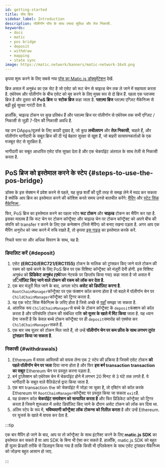 ```yaml
---
id: getting-started
title: पॉस ब्रिज
sidebar_label: Introduction
description: पॉलीगॉन पॉस के साथ ज़्यादा सुविधा और तेज निकासी.
keywords:
  - docs
  - matic
  - pos bridge
  - deposit
  - withdraw
  - mapping
  - state sync
image: https://matic.network/banners/matic-network-16x9.png
---
```


कृपया शुरू करने के लिए सबसे नया [पॉस का Matic.js डॉक्यूमेंटेशन](../matic-js/get-started.md) देखें.

ब्रिज असल में अनुबंध का एक सेट है जो एसेट को रूट चेन से चाइल्ड चेन तक ले जाने में सहायता करता है. एथेरेयम और पॉलीगॉन के बीच एसेट को मूव करने के लिए मुख्य रूप से दो ब्रिज हैं. पहला एक प्लाजमा ब्रिज है और दूसरा को **PoS ब्रिज** या **स्टोक ब्रिज** कहा जाता है. **प्लाज़्मा ब्रिज** प्लाज़्मा एग्ज़िट मैकेनिज्म से बढ़ी हुई सुरक्षा गारंटी देता है.

हालाँकि, चाइल्ड टोकन पर कुछ प्रतिबंध हैं और प्लाज़्मा ब्रिज पर पॉलीगॉन से एथेरेयम तक सभी एग्ज़िट /निकासी से जुड़ी 7-दिन की निकासी अवधि है.

यह उन DApps/यूज़र्स के लिए काफ़ी दुखद है, जो कुछ **लचीलापन** और **तेज़ निकासी**, चाहते हैं, और पॉलीगॉन भागीदारी के सबूत ब्रिज की दी गई बेहतर सुरक्षा से खुश हैं, जो बाहरी सत्यापनकर्ताओं के एक मजबूत सेट से सुरक्षित है.

भागीदारी का सबूत आधारित एसेट पॉस सुरक्षा देता है और एक चेकपॉइंट अंतराल के साथ तेज़ी से निकासी करता है.

## PoS ब्रिज को इस्तेमाल करने के स्टेप {#steps-to-use-the-pos-bridge}

डॉक्स के इस सेक्शन में प्रवेश करने से पहले, यह कुछ शर्तों की पूरी तरह से समझ लेने में मदद कर सकता है क्योंकि आप ब्रिज का इस्तेमाल करने की कोशिश करते समय उनसे बातचीत करेंगे: [मैपिंग](https://docs.polygon.technology/docs/develop/ethereum-polygon/submit-mapping-request/) और [स्टेट सिंक मैकेनिज्म ](https://docs.polygon.technology/docs/pos/state-sync/state-sync/).

फिर, PoS ब्रिज का इस्तेमाल करने का पहला स्टेप **रूट टोकन** और **चाइल्ड** टोकन का मैपिंग कर रहा है. इसका मतलब है कि रूट चेन पर टोकन कॉन्ट्रैक्ट और चाइल्ड चेन पर टोकन कॉन्ट्रैक्ट को अपने बीच की संपत्ति को transfer र करने के लिए एक कनेक्शन (जिसे मैपिंग) को बनाए रखना पड़ता है. अगर आप एक मैपिंग अनुरोध को जमा करने में रुचि रखते हैं, तो कृपया [इस गाइड](/docs/develop/ethereum-polygon/submit-mapping-request/) का इस्तेमाल करके करें.

निचले स्तर पर और अधिक विवरण के साथ, यह है:

### डिपाज़िट करें {#deposit}

  1. एसेट **(ERC20/ERC721/ERC1155)** टोकन के मालिक को ट्रांसफ़र किए जाने वाले टोकन की रकम को खर्च करने के लिए PoS ब्रिज पर एक विशिष्ट कॉन्ट्रैक्ट को मंज़ूरी देनी होगी. इस विशिष्ट अनुबंध को **प्रिडिकेट अनुबंध (एथे**रेयम नेटवर्क पर डिप्लॉय किया गया) कहा जाता है जो असल में ड**िपॉज़िट किए जाने वाले टोकन की रकम को लॉक कर देता है.**
  2. एक बार मंज़ूरी मिल जाने के बाद, अगला स्टेप **असेट को डिपॉज़िट करना है**. `RootChainManager`कॉन्ट्रैक्ट पर एक फंक्शन कॉल करना होता है जो बदले में पॉलीगॉन चेन पर `ChildChainManager`कॉन्ट्रैक्ट को ट्रिगर करता है.
  3. यह एक स्टेट सिंक मैकेनिज़्म के ज़रिए होता है जिसे अच्छे से [यहाँ](/docs/pos/state-sync/state-sync/) समझा जा सकता है.
  4. आंतरिक रूप `ChildChainManager`से बच्चे के टोकन कॉन्ट्रैक्ट के `deposit`फंक्शन को कॉल करता है और परिसंपत्ति टोकन की संबंधित राशि **को यूजर के खाते में मिंट किया** जाता है. यह ध्यान देना जरूरी है कि केवल बच्चे टोकन कॉन्ट्रैक्ट पर ही `deposit`समारोह को एक्सेस कर `ChildChainManager`सकते हैं.
  5. एक बार जब यूज़र को टोकन मिल जाते हैं, तो उन्हें **पॉलीगॉन चेन पर कम फ़ीस के साथ लगभग तुरंत ट्रांसफ़र किया जा सकता है**.

### निकासी {#withdrawals}

  1. Ethereum में वापस आस्तियों को वापस लेना एक 2 स्टेप की प्रक्रिया है जिसमें एसेट टोकन **को पहले पॉलीगॉन चेन पर जला** दिया जाना होता है और फिर **इस बर्न transaction transaction का सबूत** Ethereum चेन पर प्रस्तुत करना पड़ता है.
  2. बर्न ट्रांज़ैक्शन को एथेरेयम चेन में चेकपॉइंट होने में लगभग 20 मिनट से 3 घंटे तक लगते हैं. ये भागीदारी के सबूत वाले वैलिडेटर्स द्वारा किया जाता है.
  3. एक बार transaction the को चेकपॉइंट में जोड़ा जा चुका है, तो एक्टिंग को कॉल करके Ethereum पर `RootChainManager`कॉन्ट्रैक्ट पर प्रस्तुत किया जा सकता `exit`है.
  4. यह फ़ंक्शन कॉल **चेकपॉइंट समावेशन को सत्यापित करता है** और फिर प्रिडिकेट कॉन्ट्रैक्ट को ट्रिगर करता है जिसने शुरूआत में असेट डिपॉज़िट किए जाने के दौरान असेट टोकन को लॉक कर दिया था.
  5. अंतिम स्टेप के रूप में, **भविष्यवाणी कॉन्ट्रैक्ट लॉक टोकन्स को रिलीज़ करता** है और उन्हें Ethereum. पर यूजर्स के खाते में वापस कर देता है.

:::tip

एक बार मैपिंग हो जाने के बाद, आप या तो कॉन्ट्रैक्ट के साथ इंटरैक्ट करने के लिए **matic.js SDK** का इस्तेमाल कर सकते हैं या आप SDK के बिना भी ऐसा कर सकते हैं. हालाँकि, matic.js SDK को बहुत ही यूज़र फ़्रेंडली तरीके से डिज़ाइन किया गया है ताकि किसी भी एप्लिकेशन के साथ एसेट ट्रांसफ़र मैकेनिज्म को जोड़ना बहुत आसान हो जाए.

:::